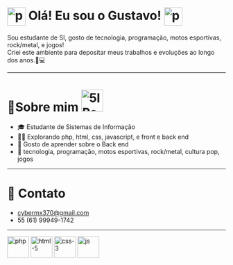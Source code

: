 # <img src="https://github.com/user-attachments/assets/fe829feb-fb25-490d-92f7-14032cb05482" alt="pacman" style="height: 1.5em; vertical-align: middle;" /> Olá! Eu sou o Gustavo! <img src="https://github.com/user-attachments/assets/fe829feb-fb25-490d-92f7-14032cb05482" alt="pacman" style="height: 1.5em; vertical-align: middle;" />
Sou estudante de SI, gosto de tecnologia, programação, motos esportivas, rock/metal, e jogos!  
Criei este ambiente para depositar meus trabalhos e evoluções ao longo dos anos.🧠💻
_______________

# 🐙Sobre mim <img src="https://github.com/user-attachments/assets/0bcc59d0-d8be-47a9-8fea-bb44f77432dd" alt="5IPe" width="50px" />

- 🎓 Estudante de Sistemas de Informação
- 👨‍💻 Explorando php, html, css, javascript, e front e back end
- 👾 Gosto de aprender sobre o Back end
- 💬 tecnologia, programação, motos esportivas, rock/metal, cultura pop, jogos
_______________
# 📧 Contato 
- cybermx370@gmail.com
- 55 (61) 99949-1742
_______________
<img width="50" height="50" alt="php" src="https://github.com/user-attachments/assets/15683729-b403-4b4c-8152-30c0d322f74d" /> <img width="50" height="50" alt="html-5" src="https://github.com/user-attachments/assets/4ea21827-a512-4af9-9602-9b7b19274b9e" /> <img width="50" height="50" alt="css-3" src="https://github.com/user-attachments/assets/b3e1a33c-8154-491d-8175-910af6d39f44" /> <img width="50" height="50" alt="js" src="https://github.com/user-attachments/assets/11994ea7-7f5a-42d6-bbe3-87a7d8d7b470" />
 


